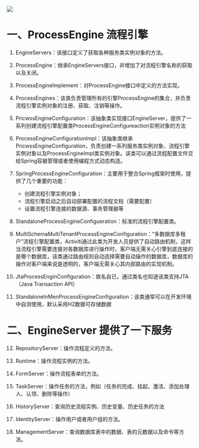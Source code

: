 ![](https://upload-images.jianshu.io/upload_images/13055171-d24115443326712c.png?imageMogr2/auto-orient/strip%7CimageView2/2/w/1240)

# 一、ProcessEngine 流程引擎

1. EngineServers：该接口定义了获取各种服务类实例对象的方法。

2. ProcessEngine：继承EngineServers接口，并增加了对流程引擎名称的获取以及关闭。

3. ProcessEngineImplement：对ProcessEngine接口中定义的方法实现。

4. ProcessEngines：该类负责管理所有的引擎ProcessEngine的集合，并负责流程引擎实例对象的注册、获取、注销等操作。

5. PricwssEngineConfiguration：该抽象类实现接口EngineServer，提供了一系列创建流程引擎配置类ProcessEngineConfigureaction实例对象的方法

6. ProcessEngineConfigurationImpl：该抽象类继承PricwssEngineConfiguration，负责创建一系列服务类实例对象、流程引擎实例对象以及ProcessEngineImpl类实例对象。该类可以通过流程配置文件交给Spring容器管理或者使用编程方式动态构造。

7. SpringProcessEngineConfiguration：主要用于整合Spring框架时使用，提供了几个重要的功能：
    * 创建流程引擎实例对象；
    * 流程引擎启动之后自动部署配置的流程文档（需要配置）
    * 设置流程引擎连接的数据源、事务管理器等
    
8. StandaloneProcessEngineConfigueration：标准的流程引擎配置类。

9. MultiSchemaMultiTenantProcessEngineConfiguration：“多数据库多租户”流程引擎配置类，Activiti通过此类为开发人员提供了自动路由机制，这样当流程引擎需要连接对各数据库进行操作时，客户端无需关心引擎到底连接的是哪个数据库，该类通过路由规则自动选择需要自动操作的数据库，数据库的操作对客户端来说是透明的，客户端无需关心其内部路由的实现机制。

10. JtaProcessEnginConfiguration：故名自已，通过类名也知道该类支持JTA（Java Transaction API）

11. StandaloneInMenProcessEngineConfiguration：该类通常可以在开发环境中自测使用，默认采用H2数据可存储数据

# 二、EngineServer 提供了一下服务

12. RepositoryServer：操作流程定义的方法。

13. Runtime：操作流程实例的方法。

14. FormServer：操作流程表单的方法。

15. TaskServer：操作任务的方法，例如（任务的完成、挂起、激活、添加处理人、认领、删除等操作）

16. HistoryServer：查询历史流程实例、历史变量、历史任务的方法

17. IdentityServer：操作用户或者用户组的方法。

18. ManagementServer：查询数据库表中的数据、表的元数据以及命令等方法。
